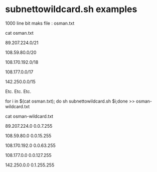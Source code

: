 subnettowildcard.sh examples
============================

1000 line bit maks file : osman.txt

cat osman.txt

89.207.224.0/21

108.59.80.0/20

108.170.192.0/18

108.177.0.0/17

142.250.0.0/15

Etc. Etc. Etc.



for i in $(cat osman.txt); do sh subnettowildcard.sh  $i;done >> osman-wildcard.txt



cat osman-wildcard.txt

89.207.224.0 0.0.7.255

108.59.80.0 0.0.15.255

108.170.192.0 0.0.63.255

108.177.0.0 0.0.127.255

142.250.0.0 0.1.255.255



